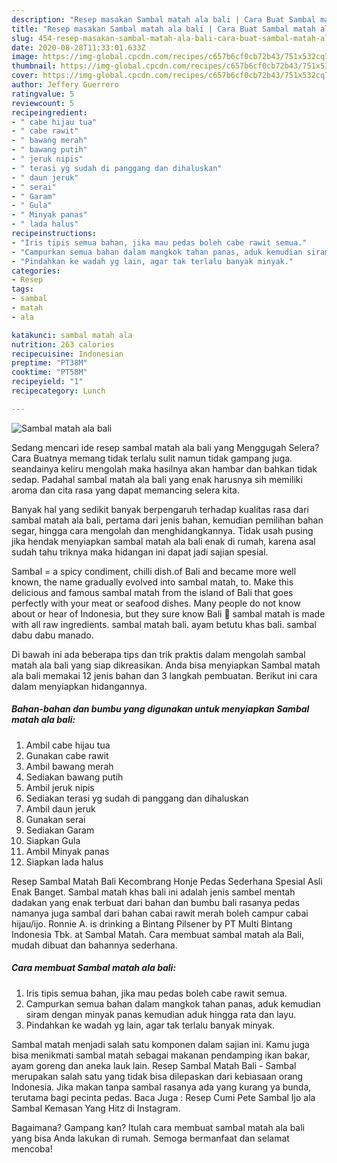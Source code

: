 ```yaml
---
description: "Resep masakan Sambal matah ala bali | Cara Buat Sambal matah ala bali Yang Lezat"
title: "Resep masakan Sambal matah ala bali | Cara Buat Sambal matah ala bali Yang Lezat"
slug: 454-resep-masakan-sambal-matah-ala-bali-cara-buat-sambal-matah-ala-bali-yang-lezat
date: 2020-08-28T11:33:01.633Z
image: https://img-global.cpcdn.com/recipes/c657b6cf0cb72b43/751x532cq70/sambal-matah-ala-bali-foto-resep-utama.jpg
thumbnail: https://img-global.cpcdn.com/recipes/c657b6cf0cb72b43/751x532cq70/sambal-matah-ala-bali-foto-resep-utama.jpg
cover: https://img-global.cpcdn.com/recipes/c657b6cf0cb72b43/751x532cq70/sambal-matah-ala-bali-foto-resep-utama.jpg
author: Jeffery Guerrero
ratingvalue: 5
reviewcount: 5
recipeingredient:
- " cabe hijau tua"
- " cabe rawit"
- " bawang merah"
- " bawang putih"
- " jeruk nipis"
- " terasi yg sudah di panggang dan dihaluskan"
- " daun jeruk"
- " serai"
- " Garam"
- " Gula"
- " Minyak panas"
- " lada halus"
recipeinstructions:
- "Iris tipis semua bahan, jika mau pedas boleh cabe rawit semua."
- "Campurkan semua bahan dalam mangkok tahan panas, aduk kemudian siram dengan minyak panas kemudian aduk hingga rata dan layu."
- "Pindahkan ke wadah yg lain, agar tak terlalu banyak minyak."
categories:
- Resep
tags:
- sambal
- matah
- ala

katakunci: sambal matah ala 
nutrition: 263 calories
recipecuisine: Indonesian
preptime: "PT38M"
cooktime: "PT58M"
recipeyield: "1"
recipecategory: Lunch

---
```



![Sambal matah ala bali](https://img-global.cpcdn.com/recipes/c657b6cf0cb72b43/751x532cq70/sambal-matah-ala-bali-foto-resep-utama.jpg)

Sedang mencari ide resep sambal matah ala bali yang Menggugah Selera? Cara Buatnya memang tidak terlalu sulit namun tidak gampang juga. seandainya keliru mengolah maka hasilnya akan hambar dan bahkan tidak sedap. Padahal sambal matah ala bali yang enak harusnya sih memiliki aroma dan cita rasa yang dapat memancing selera kita.

Banyak hal yang sedikit banyak berpengaruh terhadap kualitas rasa dari sambal matah ala bali, pertama dari jenis bahan, kemudian pemilihan bahan segar, hingga cara mengolah dan menghidangkannya. Tidak usah pusing jika hendak menyiapkan sambal matah ala bali enak di rumah, karena asal sudah tahu triknya maka hidangan ini dapat jadi sajian spesial.

Sambal = a spicy condiment, chilli dish.of Bali and became more well known, the name gradually evolved into sambal matah, to. Make this delicious and famous sambal matah from the island of Bali that goes perfectly with your meat or seafood dishes. Many people do not know about or hear of Indonesia, but they sure know Bali 🙂 sambal matah is made with all raw ingredients. sambal matah bali. ayam betutu khas bali. sambal dabu dabu manado.


Di bawah ini ada beberapa tips dan trik praktis dalam mengolah sambal matah ala bali yang siap dikreasikan. Anda bisa menyiapkan Sambal matah ala bali memakai 12 jenis bahan dan 3 langkah pembuatan. Berikut ini cara dalam menyiapkan hidangannya.

<!--inarticleads1-->

##### Bahan-bahan dan bumbu yang digunakan untuk menyiapkan Sambal matah ala bali:

1. Ambil  cabe hijau tua
1. Gunakan  cabe rawit
1. Ambil  bawang merah
1. Sediakan  bawang putih
1. Ambil  jeruk nipis
1. Sediakan  terasi yg sudah di panggang dan dihaluskan
1. Ambil  daun jeruk
1. Gunakan  serai
1. Sediakan  Garam
1. Siapkan  Gula
1. Ambil  Minyak panas
1. Siapkan  lada halus


Resep Sambal Matah Bali Kecombrang Honje Pedas Sederhana Spesial Asli Enak Banget. Sambal matah khas bali ini adalah jenis sambel mentah dadakan yang enak terbuat dari bahan dan bumbu bali rasanya pedas namanya juga sambal dari bahan cabai rawit merah boleh campur cabai hijau/ijo. Ronnie A. is drinking a Bintang Pilsener by PT Multi Bintang Indonesia Tbk. at Sambal Matah. Cara membuat sambal matah ala Bali, mudah dibuat dan bahannya sederhana. 

<!--inarticleads2-->

##### Cara membuat Sambal matah ala bali:

1. Iris tipis semua bahan, jika mau pedas boleh cabe rawit semua.
1. Campurkan semua bahan dalam mangkok tahan panas, aduk kemudian siram dengan minyak panas kemudian aduk hingga rata dan layu.
1. Pindahkan ke wadah yg lain, agar tak terlalu banyak minyak.


Sambal matah menjadi salah satu komponen dalam sajian ini. Kamu juga bisa menikmati sambal matah sebagai makanan pendamping ikan bakar, ayam goreng dan aneka lauk lain. Resep Sambal Matah Bali - Sambal merupakan salah satu yang tidak bisa dilepaskan dari kebiasaan orang Indonesia. Jika makan tanpa sambal rasanya ada yang kurang ya bunda, terutama bagi pecinta pedas. Baca Juga : Resep Cumi Pete Sambal Ijo ala Sambal Kemasan Yang Hitz di Instagram. 

Bagaimana? Gampang kan? Itulah cara membuat sambal matah ala bali yang bisa Anda lakukan di rumah. Semoga bermanfaat dan selamat mencoba!
